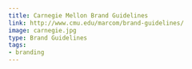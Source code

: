 ```yaml
---
title: Carnegie Mellon Brand Guidelines
link: http://www.cmu.edu/marcom/brand-guidelines/
image: carnegie.jpg
type: Brand Guidelines
tags:
- branding
---
```

